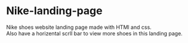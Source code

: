 # Nike-landing-page
Nike shoes website landing page made with HTMl and css.
<br>
Also have a horizental scrll bar to view more shoes in this landing page.

